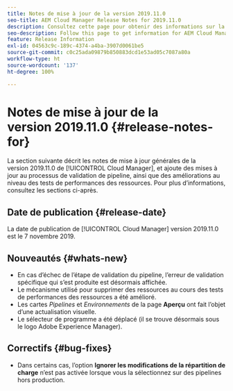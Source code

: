 ```yaml
---
title: Notes de mise à jour de la version 2019.11.0
seo-title: AEM Cloud Manager Release Notes for 2019.11.0
description: Consultez cette page pour obtenir des informations sur la version 2019.11.0 de Cloud Manager.
seo-description: Follow this page to get information for AEM Cloud Manager Release 2019.11.0.
feature: Release Information
exl-id: 04563c9c-189c-4374-a4ba-3907d0061be5
source-git-commit: c0c25ada09879b850883dcd1e53ad05c7087a80a
workflow-type: ht
source-wordcount: '137'
ht-degree: 100%

---
```


# Notes de mise à jour de la version 2019.11.0 {#release-notes-for}

La section suivante décrit les notes de mise à jour générales de la version 2019.11.0 de [!UICONTROL Cloud Manager], et ajoute des mises à jour au processus de validation de pipeline, ainsi que des améliorations au niveau des tests de performances des ressources.
Pour plus d’informations, consultez les sections ci-après.

## Date de publication {#release-date}

La date de publication de [!UICONTROL Cloud Manager] version 2019.11.0 est le 7 novembre 2019.

## Nouveautés {#whats-new}

* En cas d’échec de l’étape de validation du pipeline, l’erreur de validation spécifique qui s’est produite est désormais affichée.
* Le mécanisme utilisé pour supprimer des ressources au cours des tests de performances des ressources a été amélioré.
* Les cartes *Pipelines* et *Environnements* de la page **Aperçu** ont fait l’objet d’une actualisation visuelle.
* Le sélecteur de programme a été déplacé (il se trouve désormais sous le logo Adobe Experience Manager).

## Correctifs {#bug-fixes}

* Dans certains cas, l’option **Ignorer les modifications de la répartition de charge** n’est pas activée lorsque vous la sélectionnez sur des pipelines hors production.
